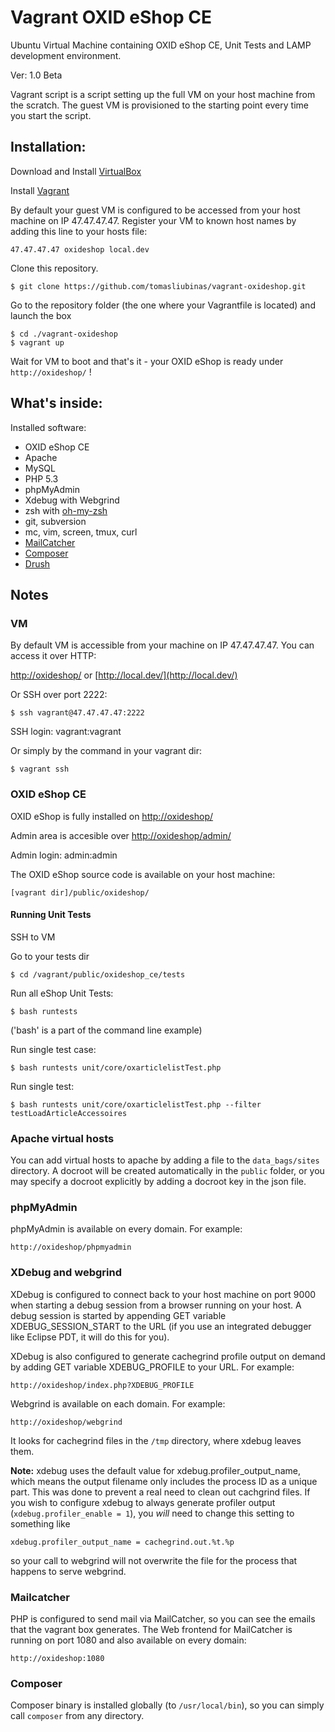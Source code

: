 Vagrant OXID eShop CE
=====================

Ubuntu Virtual Machine containing OXID eShop CE, Unit Tests and LAMP development environment.

Ver: 1.0 Beta


Vagrant script is a script setting up the full VM on your host machine from the scratch. The guest VM is provisioned to the starting point every time you start the script.


Installation:
-------------

Download and Install [VirtualBox](http://www.virtualbox.org/)

Install [Vagrant](http://vagrantup.com/)

By default your guest VM is configured to be accessed from your host machine on IP 47.47.47.47. Register your VM to known host names by adding this line to your hosts file:

    47.47.47.47 oxideshop local.dev

Clone this repository.

    $ git clone https://github.com/tomasliubinas/vagrant-oxideshop.git

Go to the repository folder (the one where your Vagrantfile is located) and launch the box

    $ cd ./vagrant-oxideshop
    $ vagrant up

Wait for VM to boot and that's it - your OXID eShop is ready under `http://oxideshop/` !
    
     
What's inside:
--------------

Installed software:

* OXID eShop CE
* Apache
* MySQL
* PHP 5.3
* phpMyAdmin
* Xdebug with Webgrind
* zsh with [oh-my-zsh](https://github.com/robbyrussell/oh-my-zsh)
* git, subversion
* mc, vim, screen, tmux, curl
* [MailCatcher](http://mailcatcher.me/)
* [Composer](http://getcomposer.org/)
* [Drush](http://drupal.org/project/drush)

Notes
-----

### VM

By default VM is accessible from your machine on IP 47.47.47.47. You can access it over HTTP:

[http://oxideshop/](http://oxideshop/) or [http://local.dev/](http://local.dev/)

Or SSH over port 2222:

    $ ssh vagrant@47.47.47.47:2222

SSH login: vagrant:vagrant

Or simply by the command in your vagrant dir:

    $ vagrant ssh


### OXID eShop CE

OXID eShop is fully installed on [http://oxideshop/](http://oxideshop/)

Admin area is accesible over  [http://oxideshop/admin/](http://oxideshop/admin/)

Admin login: admin:admin

The OXID eShop source code is available on your host machine:
    
    [vagrant dir]/public/oxideshop/
    
    

#### Running Unit Tests

SSH to VM

Go to your tests dir

    $ cd /vagrant/public/oxideshop_ce/tests
    
Run all eShop Unit Tests:

    $ bash runtests
	
('bash' is a part of the command line example)

Run single test case:

    $ bash runtests unit/core/oxarticlelistTest.php
    
Run single test:

    $ bash runtests unit/core/oxarticlelistTest.php --filter testLoadArticleAccessoires


### Apache virtual hosts

You can add virtual hosts to apache by adding a file to the `data_bags/sites`
directory. A docroot will be created automatically in the `public` folder, or 
you may specify a docroot explicitly by adding a docroot key in the json file.  

### phpMyAdmin

phpMyAdmin is available on every domain. For example:

    http://oxideshop/phpmyadmin

### XDebug and webgrind

XDebug is configured to connect back to your host machine on port 9000 when 
starting a debug session from a browser running on your host. A debug session is 
started by appending GET variable XDEBUG_SESSION_START to the URL (if you use an 
integrated debugger like Eclipse PDT, it will do this for you).

XDebug is also configured to generate cachegrind profile output on demand by 
adding GET variable XDEBUG_PROFILE to your URL. For example:

    http://oxideshop/index.php?XDEBUG_PROFILE

Webgrind is available on each domain. For example:

    http://oxideshop/webgrind

It looks for cachegrind files in the `/tmp` directory, where xdebug leaves them.

**Note:** xdebug uses the default value for xdebug.profiler_output_name, which 
means the output filename only includes the process ID as a unique part. This 
was done to prevent a real need to clean out cachgrind files. If you wish to 
configure xdebug to always generate profiler output 
(`xdebug.profiler_enable = 1`), you *will* need to change this setting to 
something like
 
    xdebug.profiler_output_name = cachegrind.out.%t.%p
    
so your call to webgrind will not overwrite the file for the process that 
happens to serve webgrind. 

### Mailcatcher

PHP is configured to send mail via MailCatcher, so you can see the emails that 
the vagrant box generates. The Web frontend for MailCatcher is running on port 
1080 and also available on every domain:

    http://oxideshop:1080

### Composer

Composer binary is installed globally (to `/usr/local/bin`), so you can simply call `composer` from any directory.